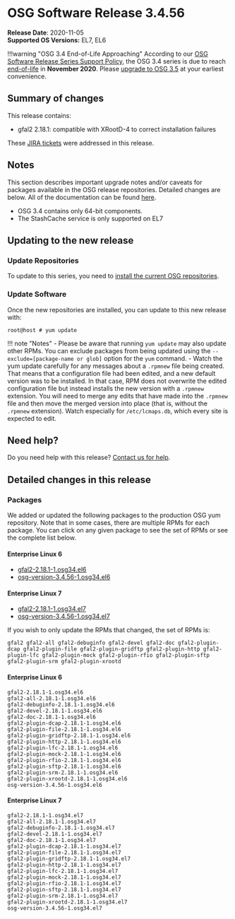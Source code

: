 OSG Software Release 3.4.56
===========================

**Release Date**: 2020-11-05    
**Supported OS Versions:** EL7, EL6

!!!warning "OSG 3.4 End-of-Life Approaching"
    According to our
    [OSG Software Release Series Support Policy](https://opensciencegrid.org/technology/policy/release-series/),
    the OSG 3.4 series is due to reach
    [end-of-life](https://opensciencegrid.org/technology/policy/release-series/#life-cycle-dates) in **November 2020**.
    Please [upgrade to OSG 3.5](https://opensciencegrid.org/docs/release/release_series/#updating-to-osg-35)
    at your earliest convenience.

Summary of changes
------------------

This release contains:

-   gfal2 2.18.1: compatible with XRootD-4 to correct installation failures

These [JIRA tickets](https://jira.opensciencegrid.org/issues/?jql=project%20%3D%20SOFTWARE%20AND%20fixVersion%20%3D%203.4.56%20ORDER%20BY%20priority%20DESC%2C%20key%20DESC) were addressed in this release.

Notes
-----

This section describes important upgrade notes and/or caveats for packages available in the OSG release repositories.
Detailed changes are below. All of the documentation can be found [here](../../index.md).

-   OSG 3.4 contains only 64-bit components.
-   The StashCache service is only supported on EL7

Updating to the new release
---------------------------

### Update Repositories

To update to this series, you need to [install the current OSG repositories](../../common/yum.md#install-osg-repositories).

### Update Software

Once the new repositories are installed, you can update to this new release with:

``` console
root@host # yum update
```

!!! note "Notes"
    -   Please be aware that running `yum update` may also update other RPMs. You can exclude packages from being updated using the `--exclude=[package-name or glob]` option for the `yum` command.
    -   Watch the yum update carefully for any messages about a `.rpmnew` file being created. That means that a configuration file had been edited, and a new default version was to be installed. In that case, RPM does not overwrite the edited configuration file but instead installs the new version with a `.rpmnew` extension. You will need to merge any edits that have made into the `.rpmnew` file and then move the merged version into place (that is, without the `.rpmnew` extension). Watch especially for `/etc/lcmaps.db`, which every site is expected to edit.

Need help?
----------

Do you need help with this release? [Contact us for help](../../common/help.md).

Detailed changes in this release
--------------------------------

### Packages

We added or updated the following packages to the production OSG yum repository. Note that in some cases, there are multiple RPMs for each package. You can click on any given package to see the set of RPMs or see the complete list below.

#### Enterprise Linux 6

-   [gfal2-2.18.1-1.osg34.el6](https://koji.chtc.wisc.edu/koji/search?match=glob&type=build&terms=gfal2-2.18.1-1.osg34.el6)
-   [osg-version-3.4.56-1.osg34.el6](https://koji.chtc.wisc.edu/koji/search?match=glob&type=build&terms=osg-version-3.4.56-1.osg34.el6)

#### Enterprise Linux 7

-   [gfal2-2.18.1-1.osg34.el7](https://koji.chtc.wisc.edu/koji/search?match=glob&type=build&terms=gfal2-2.18.1-1.osg34.el7)
-   [osg-version-3.4.56-1.osg34.el7](https://koji.chtc.wisc.edu/koji/search?match=glob&type=build&terms=osg-version-3.4.56-1.osg34.el7)

If you wish to only update the RPMs that changed, the set of RPMs is:

    gfal2 gfal2-all gfal2-debuginfo gfal2-devel gfal2-doc gfal2-plugin-dcap gfal2-plugin-file gfal2-plugin-gridftp gfal2-plugin-http gfal2-plugin-lfc gfal2-plugin-mock gfal2-plugin-rfio gfal2-plugin-sftp gfal2-plugin-srm gfal2-plugin-xrootd

#### Enterprise Linux 6

``` file
gfal2-2.18.1-1.osg34.el6
gfal2-all-2.18.1-1.osg34.el6
gfal2-debuginfo-2.18.1-1.osg34.el6
gfal2-devel-2.18.1-1.osg34.el6
gfal2-doc-2.18.1-1.osg34.el6
gfal2-plugin-dcap-2.18.1-1.osg34.el6
gfal2-plugin-file-2.18.1-1.osg34.el6
gfal2-plugin-gridftp-2.18.1-1.osg34.el6
gfal2-plugin-http-2.18.1-1.osg34.el6
gfal2-plugin-lfc-2.18.1-1.osg34.el6
gfal2-plugin-mock-2.18.1-1.osg34.el6
gfal2-plugin-rfio-2.18.1-1.osg34.el6
gfal2-plugin-sftp-2.18.1-1.osg34.el6
gfal2-plugin-srm-2.18.1-1.osg34.el6
gfal2-plugin-xrootd-2.18.1-1.osg34.el6
osg-version-3.4.56-1.osg34.el6
```

#### Enterprise Linux 7

``` file
gfal2-2.18.1-1.osg34.el7
gfal2-all-2.18.1-1.osg34.el7
gfal2-debuginfo-2.18.1-1.osg34.el7
gfal2-devel-2.18.1-1.osg34.el7
gfal2-doc-2.18.1-1.osg34.el7
gfal2-plugin-dcap-2.18.1-1.osg34.el7
gfal2-plugin-file-2.18.1-1.osg34.el7
gfal2-plugin-gridftp-2.18.1-1.osg34.el7
gfal2-plugin-http-2.18.1-1.osg34.el7
gfal2-plugin-lfc-2.18.1-1.osg34.el7
gfal2-plugin-mock-2.18.1-1.osg34.el7
gfal2-plugin-rfio-2.18.1-1.osg34.el7
gfal2-plugin-sftp-2.18.1-1.osg34.el7
gfal2-plugin-srm-2.18.1-1.osg34.el7
gfal2-plugin-xrootd-2.18.1-1.osg34.el7
osg-version-3.4.56-1.osg34.el7
```
